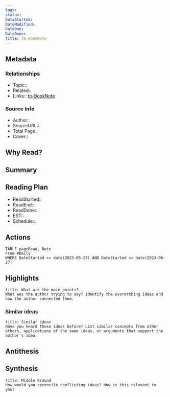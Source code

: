```yaml
---
tags: 
status: 
DateStarted: 
DateModified: 
DateDue: 
DateDone: 
title: tp-BookNote
---
```

## Metadata
### Relationships
- Topic::
- Related::
- Links:: [tp-BookNote](tp-BookNote.md)
### Source Info
- Author::
- SourceURL::
- Total Page::
- Cover::
## Why Read?
## Summary
## Reading Plan
- ReadStarted:: 
- ReadEnd::
- ReadDone:: 
- EST:: 
- Schedule:: 
## Actions

```dataview
TABLE pageRead, Note
From #Daily 
WHERE DateStarted >= date(2023-05-27) AND DateStarted <= date(2023-06-27)
```

## Highlights

```ad-tip
title: What are the main points?
What was the author trying to say? Identify the overarching ideas and how the author connected them.
```

### Similar ideas

```ad-question
title: Similar ideas
Have you heard these ideas before? List similar concepts from other others, applications of the same ideas, or arguments that support the author's idea.

```

## Antithesis


## Synthesis

```ad-question
title: Middle Ground
How would you reconcile conflicting ideas? How is this relevant to you? 

```